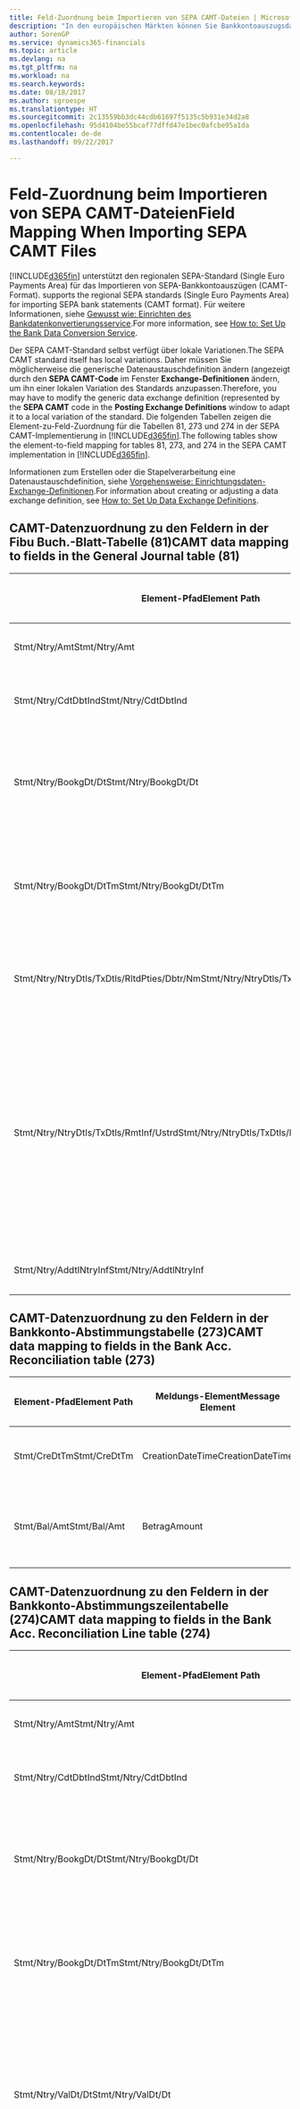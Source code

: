 ```yaml
---
title: Feld-Zuordnung beim Importieren von SEPA CAMT-Dateien | Microsoft Docs
description: "In den europäischen Märkten können Sie Bankkontoauszugsdateien in den regionalen SEPA-Standards  (einzelner Eurozahlungs-Bereich) importieren."
author: SorenGP
ms.service: dynamics365-financials
ms.topic: article
ms.devlang: na
ms.tgt_pltfrm: na
ms.workload: na
ms.search.keywords: 
ms.date: 08/18/2017
ms.author: sgroespe
ms.translationtype: HT
ms.sourcegitcommit: 2c13559bb3dc44cdb61697f5135c5b931e34d2a8
ms.openlocfilehash: 95d4104be55bcaf77dffd47e1bec0afcbe95a1da
ms.contentlocale: de-de
ms.lasthandoff: 09/22/2017

---
```

# <a name="field-mapping-when-importing-sepa-camt-files"></a><span data-ttu-id="53306-103">Feld-Zuordnung beim Importieren von SEPA CAMT-Dateien</span><span class="sxs-lookup"><span data-stu-id="53306-103">Field Mapping When Importing SEPA CAMT Files</span></span>
[!INCLUDE[d365fin](includes/d365fin_md.md)]<span data-ttu-id="53306-104"> unterstützt den regionalen SEPA-Standard (Single Euro Payments Area) für das Importieren von SEPA-Bankkontoauszügen (CAMT-Format).</span><span class="sxs-lookup"><span data-stu-id="53306-104"> supports the regional SEPA standards (Single Euro Payments Area) for importing SEPA bank statements (CAMT format).</span></span> <span data-ttu-id="53306-105">Für weitere Informationen, siehe [Gewusst wie: Einrichten des Bankdatenkonvertierungsservice](bank-how-setup-bank-data-conversion-service.md).</span><span class="sxs-lookup"><span data-stu-id="53306-105">For more information, see [How to: Set Up the Bank Data Conversion Service](bank-how-setup-bank-data-conversion-service.md).</span></span>  

 <span data-ttu-id="53306-106">Der SEPA CAMT-Standard selbst verfügt über lokale Variationen.</span><span class="sxs-lookup"><span data-stu-id="53306-106">The SEPA CAMT standard itself has local variations.</span></span> <span data-ttu-id="53306-107">Daher müssen Sie möglicherweise die generische Datenaustauschdefinition ändern (angezeigt durch den **SEPA CAMT-Code** im Fenster **Exchange-Definitionen** ändern, um ihn einer lokalen Variation des Standards anzupassen.</span><span class="sxs-lookup"><span data-stu-id="53306-107">Therefore, you may have to modify the generic data exchange definition (represented by the **SEPA CAMT** code in the **Posting Exchange Definitions** window to adapt it to a local variation of the standard.</span></span> <span data-ttu-id="53306-108">Die folgenden Tabellen zeigen die Element-zu-Feld-Zuordnung für die Tabellen 81, 273 und 274 in der SEPA CAMT-Implementierung in [!INCLUDE[d365fin](includes/d365fin_md.md)].</span><span class="sxs-lookup"><span data-stu-id="53306-108">The following tables show the element-to-field mapping for tables 81, 273, and 274 in the SEPA CAMT implementation in [!INCLUDE[d365fin](includes/d365fin_md.md)].</span></span>  

 <span data-ttu-id="53306-109">Informationen zum Erstellen oder die Stapelverarbeitung eine Datenaustauschdefinition, siehe [Vorgehensweise: Einrichtungsdaten-Exchange-Definitionen](across-how-to-set-up-data-exchange-definitions.md).</span><span class="sxs-lookup"><span data-stu-id="53306-109">For information about creating or adjusting a data exchange definition, see [How to: Set Up Data Exchange Definitions](across-how-to-set-up-data-exchange-definitions.md).</span></span>  

## <a name="camt-data-mapping-to-fields-in-the-general-journal-table-81"></a><span data-ttu-id="53306-110">CAMT-Datenzuordnung zu den Feldern in der Fibu Buch.-Blatt-Tabelle (81)</span><span class="sxs-lookup"><span data-stu-id="53306-110">CAMT data mapping to fields in the General Journal table (81)</span></span>  

|<span data-ttu-id="53306-111">Element-Pfad</span><span class="sxs-lookup"><span data-stu-id="53306-111">Element Path</span></span>|<span data-ttu-id="53306-112">Meldungs-Element</span><span class="sxs-lookup"><span data-stu-id="53306-112">Message Element</span></span>|<span data-ttu-id="53306-113">Datentyp</span><span class="sxs-lookup"><span data-stu-id="53306-113">Data Type</span></span>|<span data-ttu-id="53306-114">Beschreibung</span><span class="sxs-lookup"><span data-stu-id="53306-114">Description</span></span>|<span data-ttu-id="53306-115">Kennzeichen mit negativem Zeichen</span><span class="sxs-lookup"><span data-stu-id="53306-115">Negative-Sign Identifier</span></span>|<span data-ttu-id="53306-116">Feldnr.</span><span class="sxs-lookup"><span data-stu-id="53306-116">Field No.</span></span>|<span data-ttu-id="53306-117">Feldname</span><span class="sxs-lookup"><span data-stu-id="53306-117">Field Name</span></span>|  
|------------------|---------------------|---------------|-----------------|-------------------------------|---------------|----------------|  
|<span data-ttu-id="53306-118">Stmt/Ntry/Amt</span><span class="sxs-lookup"><span data-stu-id="53306-118">Stmt/Ntry/Amt</span></span>|<span data-ttu-id="53306-119">Betrag</span><span class="sxs-lookup"><span data-stu-id="53306-119">Amount</span></span>|<span data-ttu-id="53306-120">Dezimal</span><span class="sxs-lookup"><span data-stu-id="53306-120">Decimal</span></span>|<span data-ttu-id="53306-121">Der Geldbetrag im Bargeldposten</span><span class="sxs-lookup"><span data-stu-id="53306-121">The amount of money in the cash entry</span></span>||<span data-ttu-id="53306-122">13</span><span class="sxs-lookup"><span data-stu-id="53306-122">13</span></span>|<span data-ttu-id="53306-123">Betrag</span><span class="sxs-lookup"><span data-stu-id="53306-123">Amount</span></span>|  
|<span data-ttu-id="53306-124">Stmt/Ntry/CdtDbtInd</span><span class="sxs-lookup"><span data-stu-id="53306-124">Stmt/Ntry/CdtDbtInd</span></span>|<span data-ttu-id="53306-125">CreditDebitIndicator</span><span class="sxs-lookup"><span data-stu-id="53306-125">CreditDebitIndicator</span></span>|<span data-ttu-id="53306-126">Text</span><span class="sxs-lookup"><span data-stu-id="53306-126">Text</span></span>|<span data-ttu-id="53306-127">Gibt an, ob der Posten ein Habenbetrag oder ein Sollposten ist</span><span class="sxs-lookup"><span data-stu-id="53306-127">Indicates whether the entry is a credit or a debit entry</span></span>|<span data-ttu-id="53306-128">DBIT</span><span class="sxs-lookup"><span data-stu-id="53306-128">DBIT</span></span>|<span data-ttu-id="53306-129">13</span><span class="sxs-lookup"><span data-stu-id="53306-129">13</span></span>|<span data-ttu-id="53306-130">Betrag</span><span class="sxs-lookup"><span data-stu-id="53306-130">Amount</span></span>|  
|<span data-ttu-id="53306-131">Stmt/Ntry/BookgDt/Dt</span><span class="sxs-lookup"><span data-stu-id="53306-131">Stmt/Ntry/BookgDt/Dt</span></span>|<span data-ttu-id="53306-132">Datum</span><span class="sxs-lookup"><span data-stu-id="53306-132">Date</span></span>|<span data-ttu-id="53306-133">Datum</span><span class="sxs-lookup"><span data-stu-id="53306-133">Date</span></span>|<span data-ttu-id="53306-134">Das Datum der Buchung eines Postens auf einem Konto oder in den Büchern des Buchhaltungsservices.</span><span class="sxs-lookup"><span data-stu-id="53306-134">The date when an entry is posted to an account on the account servicer's books</span></span>||<span data-ttu-id="53306-135">5</span><span class="sxs-lookup"><span data-stu-id="53306-135">5</span></span>|<span data-ttu-id="53306-136">Buchungsdatum</span><span class="sxs-lookup"><span data-stu-id="53306-136">Posting Date</span></span>|  
|<span data-ttu-id="53306-137">Stmt/Ntry/BookgDt/DtTm</span><span class="sxs-lookup"><span data-stu-id="53306-137">Stmt/Ntry/BookgDt/DtTm</span></span>|<span data-ttu-id="53306-138">DateTime</span><span class="sxs-lookup"><span data-stu-id="53306-138">DateTime</span></span>|<span data-ttu-id="53306-139">DateTime</span><span class="sxs-lookup"><span data-stu-id="53306-139">DateTime</span></span>|<span data-ttu-id="53306-140">Das Datum und die Uhrzeit der Buchung eines Postens auf einem Konto oder in den Büchern des Buchhaltungsservices.</span><span class="sxs-lookup"><span data-stu-id="53306-140">The date and time when an entry is posted to an account on the account servicer's books</span></span>||<span data-ttu-id="53306-141">5</span><span class="sxs-lookup"><span data-stu-id="53306-141">5</span></span>|<span data-ttu-id="53306-142">Buchungsdatum</span><span class="sxs-lookup"><span data-stu-id="53306-142">Posting Date</span></span>|  
|<span data-ttu-id="53306-143">Stmt/Ntry/NtryDtls/TxDtls/RltdPties/Dbtr/Nm</span><span class="sxs-lookup"><span data-stu-id="53306-143">Stmt/Ntry/NtryDtls/TxDtls/RltdPties/Dbtr/Nm</span></span>|<span data-ttu-id="53306-144">Name</span><span class="sxs-lookup"><span data-stu-id="53306-144">Name</span></span>|<span data-ttu-id="53306-145">Text</span><span class="sxs-lookup"><span data-stu-id="53306-145">Text</span></span>|<span data-ttu-id="53306-146">Der Name der Partei, die einen Geldbetrag an das (wesentlichen) schuldet können</span><span class="sxs-lookup"><span data-stu-id="53306-146">The name of the party that owes an amount of money to the (ultimate) creditor</span></span>||<span data-ttu-id="53306-147">1221</span><span class="sxs-lookup"><span data-stu-id="53306-147">1221</span></span>|<span data-ttu-id="53306-148">Informationen Zahlender</span><span class="sxs-lookup"><span data-stu-id="53306-148">Payer Information</span></span>|  
|<span data-ttu-id="53306-149">Stmt/Ntry/NtryDtls/TxDtls/RmtInf/Ustrd</span><span class="sxs-lookup"><span data-stu-id="53306-149">Stmt/Ntry/NtryDtls/TxDtls/RmtInf/Ustrd</span></span>|<span data-ttu-id="53306-150">Unstrukturiert</span><span class="sxs-lookup"><span data-stu-id="53306-150">Unstructured</span></span>|<span data-ttu-id="53306-151">Text</span><span class="sxs-lookup"><span data-stu-id="53306-151">Text</span></span>|<span data-ttu-id="53306-152">Informationen, die angegeben werden, um Abgleichen/Abstimmung eines Postens mit den Artikeln zu aktivieren, die die Zahlung abgleichen soll, wie etwa Handelsrechnungen in einem Debitorensystem, in unstrukturierter Form.</span><span class="sxs-lookup"><span data-stu-id="53306-152">Information supplied to enable the matching/reconciliation of an entry with the items that the payment is intended to settle, such as commercial invoices in an accounts-receivable system, in an unstructured form</span></span>||<span data-ttu-id="53306-153">8</span><span class="sxs-lookup"><span data-stu-id="53306-153">8</span></span>|<span data-ttu-id="53306-154">Beschreibung</span><span class="sxs-lookup"><span data-stu-id="53306-154">Description</span></span>|  
|<span data-ttu-id="53306-155">Stmt/Ntry/AddtlNtryInf</span><span class="sxs-lookup"><span data-stu-id="53306-155">Stmt/Ntry/AddtlNtryInf</span></span>|<span data-ttu-id="53306-156">ZusätzlicheEingabeInformationen</span><span class="sxs-lookup"><span data-stu-id="53306-156">AdditionalEntryInformation</span></span>|<span data-ttu-id="53306-157">Text</span><span class="sxs-lookup"><span data-stu-id="53306-157">Text</span></span>|<span data-ttu-id="53306-158">Zusätzliche Informationen zu der Eingabe</span><span class="sxs-lookup"><span data-stu-id="53306-158">Additional information about the entry</span></span>||<span data-ttu-id="53306-159">1222</span><span class="sxs-lookup"><span data-stu-id="53306-159">1222</span></span>|<span data-ttu-id="53306-160">Transaktionsinformationen</span><span class="sxs-lookup"><span data-stu-id="53306-160">Transaction Information</span></span>|  

## <a name="camt-data-mapping-to-fields-in-the-bank-acc-reconciliation-table-273"></a><span data-ttu-id="53306-161">CAMT-Datenzuordnung zu den Feldern in der Bankkonto-Abstimmungstabelle (273)</span><span class="sxs-lookup"><span data-stu-id="53306-161">CAMT data mapping to fields in the Bank Acc. Reconciliation table (273)</span></span>  

|<span data-ttu-id="53306-162">Element-Pfad</span><span class="sxs-lookup"><span data-stu-id="53306-162">Element Path</span></span>|<span data-ttu-id="53306-163">Meldungs-Element</span><span class="sxs-lookup"><span data-stu-id="53306-163">Message Element</span></span>|<span data-ttu-id="53306-164">Datentyp</span><span class="sxs-lookup"><span data-stu-id="53306-164">Data Type</span></span>|<span data-ttu-id="53306-165">Beschreibung</span><span class="sxs-lookup"><span data-stu-id="53306-165">Description</span></span>|<span data-ttu-id="53306-166">Kennzeichen mit negativem Zeichen</span><span class="sxs-lookup"><span data-stu-id="53306-166">Negative-Sign Identifier</span></span>|<span data-ttu-id="53306-167">Feldnr.</span><span class="sxs-lookup"><span data-stu-id="53306-167">Field No.</span></span>|<span data-ttu-id="53306-168">Feldname</span><span class="sxs-lookup"><span data-stu-id="53306-168">Field Name</span></span>|  
|------------------|---------------------|---------------|-----------------|-------------------------------|---------------|----------------|  
|<span data-ttu-id="53306-169">Stmt/CreDtTm</span><span class="sxs-lookup"><span data-stu-id="53306-169">Stmt/CreDtTm</span></span>|<span data-ttu-id="53306-170">CreationDateTime</span><span class="sxs-lookup"><span data-stu-id="53306-170">CreationDateTime</span></span>|<span data-ttu-id="53306-171">Datum</span><span class="sxs-lookup"><span data-stu-id="53306-171">Date</span></span>|<span data-ttu-id="53306-172">Das Datum und die Uhrzeit der Erstellung der Nachricht.</span><span class="sxs-lookup"><span data-stu-id="53306-172">The date and time when the message was created</span></span>||<span data-ttu-id="53306-173">3</span><span class="sxs-lookup"><span data-stu-id="53306-173">3</span></span>|<span data-ttu-id="53306-174">Auszugsdatum</span><span class="sxs-lookup"><span data-stu-id="53306-174">Statement Date</span></span>|  
|<span data-ttu-id="53306-175">Stmt/Bal/Amt</span><span class="sxs-lookup"><span data-stu-id="53306-175">Stmt/Bal/Amt</span></span>|<span data-ttu-id="53306-176">Betrag</span><span class="sxs-lookup"><span data-stu-id="53306-176">Amount</span></span>|<span data-ttu-id="53306-177">Dezimal</span><span class="sxs-lookup"><span data-stu-id="53306-177">Decimal</span></span>|<span data-ttu-id="53306-178">Der Betrag, der aus den Nettobeträgen für alle Soll- und Habenposten resultiert</span><span class="sxs-lookup"><span data-stu-id="53306-178">The amount resulting from the netted amounts for all debit and credit entries</span></span>||<span data-ttu-id="53306-179">4</span><span class="sxs-lookup"><span data-stu-id="53306-179">4</span></span>|<span data-ttu-id="53306-180">Auszug Schluss-Saldo</span><span class="sxs-lookup"><span data-stu-id="53306-180">Statement Ending Balance</span></span>|  

## <a name="camt-data-mapping-to-fields-in-the-bank-acc-reconciliation-line-table-274"></a><span data-ttu-id="53306-181">CAMT-Datenzuordnung zu den Feldern in der Bankkonto-Abstimmungszeilentabelle (274)</span><span class="sxs-lookup"><span data-stu-id="53306-181">CAMT data mapping to fields in the Bank Acc. Reconciliation Line table (274)</span></span>  

|<span data-ttu-id="53306-182">Element-Pfad</span><span class="sxs-lookup"><span data-stu-id="53306-182">Element Path</span></span>|<span data-ttu-id="53306-183">Meldungs-Element</span><span class="sxs-lookup"><span data-stu-id="53306-183">Message Element</span></span>|<span data-ttu-id="53306-184">Datentyp</span><span class="sxs-lookup"><span data-stu-id="53306-184">Data Type</span></span>|<span data-ttu-id="53306-185">Beschreibung</span><span class="sxs-lookup"><span data-stu-id="53306-185">Description</span></span>|<span data-ttu-id="53306-186">Kennzeichen mit negativem Zeichen</span><span class="sxs-lookup"><span data-stu-id="53306-186">Negative-Sign Identifier</span></span>|<span data-ttu-id="53306-187">Feldnr.</span><span class="sxs-lookup"><span data-stu-id="53306-187">Field No.</span></span>|<span data-ttu-id="53306-188">Feldname</span><span class="sxs-lookup"><span data-stu-id="53306-188">Field Name</span></span>|  
|------------------|---------------------|---------------|-----------------|-------------------------------|---------------|----------------|  
|<span data-ttu-id="53306-189">Stmt/Ntry/Amt</span><span class="sxs-lookup"><span data-stu-id="53306-189">Stmt/Ntry/Amt</span></span>|<span data-ttu-id="53306-190">Betrag</span><span class="sxs-lookup"><span data-stu-id="53306-190">Amount</span></span>|<span data-ttu-id="53306-191">Dezimal</span><span class="sxs-lookup"><span data-stu-id="53306-191">Decimal</span></span>|<span data-ttu-id="53306-192">Der Geldbetrag im Bargeldposten</span><span class="sxs-lookup"><span data-stu-id="53306-192">The amount of money in the cash entry</span></span>||<span data-ttu-id="53306-193">7</span><span class="sxs-lookup"><span data-stu-id="53306-193">7</span></span>|<span data-ttu-id="53306-194">Auszugsbetrag</span><span class="sxs-lookup"><span data-stu-id="53306-194">Statement Amount</span></span>|  
|<span data-ttu-id="53306-195">Stmt/Ntry/CdtDbtInd</span><span class="sxs-lookup"><span data-stu-id="53306-195">Stmt/Ntry/CdtDbtInd</span></span>|<span data-ttu-id="53306-196">CreditDebitIndicator</span><span class="sxs-lookup"><span data-stu-id="53306-196">CreditDebitIndicator</span></span>|<span data-ttu-id="53306-197">Text</span><span class="sxs-lookup"><span data-stu-id="53306-197">Text</span></span>|<span data-ttu-id="53306-198">Gibt an, ob der Posten ein Habenbetrag oder ein Sollposten ist</span><span class="sxs-lookup"><span data-stu-id="53306-198">Indicates whether the entry is a credit or a debit entry</span></span>|<span data-ttu-id="53306-199">DBIT</span><span class="sxs-lookup"><span data-stu-id="53306-199">DBIT</span></span>|<span data-ttu-id="53306-200">7</span><span class="sxs-lookup"><span data-stu-id="53306-200">7</span></span>|<span data-ttu-id="53306-201">Auszugsbetrag</span><span class="sxs-lookup"><span data-stu-id="53306-201">Statement Amount</span></span>|  
|<span data-ttu-id="53306-202">Stmt/Ntry/BookgDt/Dt</span><span class="sxs-lookup"><span data-stu-id="53306-202">Stmt/Ntry/BookgDt/Dt</span></span>|<span data-ttu-id="53306-203">Datum</span><span class="sxs-lookup"><span data-stu-id="53306-203">Date</span></span>|<span data-ttu-id="53306-204">Datum</span><span class="sxs-lookup"><span data-stu-id="53306-204">Date</span></span>|<span data-ttu-id="53306-205">Das Datum der Buchung eines Postens auf einem Konto oder in den Büchern des Buchhaltungsservices.</span><span class="sxs-lookup"><span data-stu-id="53306-205">The date when an entry is posted to an account on the account servicer's books</span></span>||<span data-ttu-id="53306-206">5</span><span class="sxs-lookup"><span data-stu-id="53306-206">5</span></span>|<span data-ttu-id="53306-207">Transaktionsdatum</span><span class="sxs-lookup"><span data-stu-id="53306-207">Transaction Date</span></span>|  
|<span data-ttu-id="53306-208">Stmt/Ntry/BookgDt/DtTm</span><span class="sxs-lookup"><span data-stu-id="53306-208">Stmt/Ntry/BookgDt/DtTm</span></span>|<span data-ttu-id="53306-209">DateTime</span><span class="sxs-lookup"><span data-stu-id="53306-209">DateTime</span></span>|<span data-ttu-id="53306-210">DateTime</span><span class="sxs-lookup"><span data-stu-id="53306-210">DateTime</span></span>|<span data-ttu-id="53306-211">Das Datum und die Uhrzeit der Buchung eines Postens auf einem Konto oder in den Büchern des Buchhaltungsservices.</span><span class="sxs-lookup"><span data-stu-id="53306-211">The date and time when an entry is posted to an account on the account servicer's books</span></span>||<span data-ttu-id="53306-212">5</span><span class="sxs-lookup"><span data-stu-id="53306-212">5</span></span>|<span data-ttu-id="53306-213">Transaktionsdatum</span><span class="sxs-lookup"><span data-stu-id="53306-213">Transaction Date</span></span>|  
|<span data-ttu-id="53306-214">Stmt/Ntry/ValDt/Dt</span><span class="sxs-lookup"><span data-stu-id="53306-214">Stmt/Ntry/ValDt/Dt</span></span>|<span data-ttu-id="53306-215">Datum</span><span class="sxs-lookup"><span data-stu-id="53306-215">Date</span></span>|<span data-ttu-id="53306-216">Datum</span><span class="sxs-lookup"><span data-stu-id="53306-216">Date</span></span>|<span data-ttu-id="53306-217">Das Datum, an dem Anlagen für den Kontobesitzer im Falle eines Habenpostens verfügbar sind oder oder im Falle eines Sollpostens nicht mehr verfügbar sind.</span><span class="sxs-lookup"><span data-stu-id="53306-217">The date when assets become available to the account owner in case of a credit entry, or cease to be available to the account owner in case of a debit entry</span></span>||<span data-ttu-id="53306-218">12</span><span class="sxs-lookup"><span data-stu-id="53306-218">12</span></span>|<span data-ttu-id="53306-219">Valutadatum</span><span class="sxs-lookup"><span data-stu-id="53306-219">Value Date</span></span>|  
|<span data-ttu-id="53306-220">Stmt/Ntry/ValDt/DtTm</span><span class="sxs-lookup"><span data-stu-id="53306-220">Stmt/Ntry/ValDt/DtTm</span></span>|<span data-ttu-id="53306-221">DateTime</span><span class="sxs-lookup"><span data-stu-id="53306-221">DateTime</span></span>|<span data-ttu-id="53306-222">DateTime</span><span class="sxs-lookup"><span data-stu-id="53306-222">DateTime</span></span>|<span data-ttu-id="53306-223">Das Datum und die Uhrzeit, wenn Anlagen für den Kontobesitzer im Falle eines Habenpostens verfügbar sind oder oder im Falle eines Sollpostens nicht mehr verfügbar sind.</span><span class="sxs-lookup"><span data-stu-id="53306-223">The date and time when assets become available to the account owner in case of a credit entry, or cease to be available to the account owner in case of a debit entry</span></span>||<span data-ttu-id="53306-224">12</span><span class="sxs-lookup"><span data-stu-id="53306-224">12</span></span>|<span data-ttu-id="53306-225">Valutadatum</span><span class="sxs-lookup"><span data-stu-id="53306-225">Value Date</span></span>|  
|<span data-ttu-id="53306-226">Stmt/Ntry/NtryDtls/TxDtls/RltdPties/Dbtr/Nm</span><span class="sxs-lookup"><span data-stu-id="53306-226">Stmt/Ntry/NtryDtls/TxDtls/RltdPties/Dbtr/Nm</span></span>|<span data-ttu-id="53306-227">Name</span><span class="sxs-lookup"><span data-stu-id="53306-227">Name</span></span>|<span data-ttu-id="53306-228">Text</span><span class="sxs-lookup"><span data-stu-id="53306-228">Text</span></span>|<span data-ttu-id="53306-229">Der Name der Partei, die einen Geldbetrag an das (wesentlichen) schuldet können</span><span class="sxs-lookup"><span data-stu-id="53306-229">The name of the party that owes an amount of money to the (ultimate) creditor</span></span>||<span data-ttu-id="53306-230">15</span><span class="sxs-lookup"><span data-stu-id="53306-230">15</span></span>|<span data-ttu-id="53306-231">Informationen Zahlender</span><span class="sxs-lookup"><span data-stu-id="53306-231">Payer Information</span></span>|  
|<span data-ttu-id="53306-232">Stmt/Ntry/NtryDtls/TxDtls/RmtInf/Ustrd</span><span class="sxs-lookup"><span data-stu-id="53306-232">Stmt/Ntry/NtryDtls/TxDtls/RmtInf/Ustrd</span></span>|<span data-ttu-id="53306-233">Unstrukturiert</span><span class="sxs-lookup"><span data-stu-id="53306-233">Unstructured</span></span>|<span data-ttu-id="53306-234">Text</span><span class="sxs-lookup"><span data-stu-id="53306-234">Text</span></span>|<span data-ttu-id="53306-235">Informationen, die angegeben werden, um Abgleichen/Abstimmung eines Postens mit den Artikeln zu aktivieren, die die Zahlung abgleichen soll, wie etwa Handelsrechnungen in einem Debitorensystem, in unstrukturierter Form.</span><span class="sxs-lookup"><span data-stu-id="53306-235">Information supplied to enable the matching/reconciliation of an entry with the items that the payment is intended to settle, such as commercial invoices in an accounts-receivable system, in an unstructured form</span></span>||<span data-ttu-id="53306-236">6</span><span class="sxs-lookup"><span data-stu-id="53306-236">6</span></span>|<span data-ttu-id="53306-237">Beschreibung</span><span class="sxs-lookup"><span data-stu-id="53306-237">Description</span></span>|  
|<span data-ttu-id="53306-238">Stmt/Ntry/AddtlNtryInf</span><span class="sxs-lookup"><span data-stu-id="53306-238">Stmt/Ntry/AddtlNtryInf</span></span>|<span data-ttu-id="53306-239">ZusätzlicheEingabeInformationen</span><span class="sxs-lookup"><span data-stu-id="53306-239">AdditionalEntryInformation</span></span>|<span data-ttu-id="53306-240">Text</span><span class="sxs-lookup"><span data-stu-id="53306-240">Text</span></span>|<span data-ttu-id="53306-241">Zusätzliche Informationen zu der Eingabe</span><span class="sxs-lookup"><span data-stu-id="53306-241">Additional information about the entry</span></span>||<span data-ttu-id="53306-242">16</span><span class="sxs-lookup"><span data-stu-id="53306-242">16</span></span>|<span data-ttu-id="53306-243">Transaktionsinformationen</span><span class="sxs-lookup"><span data-stu-id="53306-243">Transaction Information</span></span>|  

 <span data-ttu-id="53306-244">Elemente im **Ntry**-Knoten, die in [!INCLUDE[d365fin](includes/d365fin_md.md)] importiert, aber nicht mit einem Feld verknüpft werden, werden in der **Exch.Spaltendefinition buchen**-Tabelle gespeichert.</span><span class="sxs-lookup"><span data-stu-id="53306-244">Elements in the **Ntry** node that are imported into [!INCLUDE[d365fin](includes/d365fin_md.md)] but not mapped to any fields are stored in the **Posting Exch. Column Def** table.</span></span> <span data-ttu-id="53306-245">Benutzer können diese Elemente **Zahlungsabstimmungsbuch.-Blatt**, **Zahlungsausgleich** und **Bankkonto Abstimmen** Fenstern anzeigen, indem sie die **Details zur Bankauszugsposition** Aktion auswählen.</span><span class="sxs-lookup"><span data-stu-id="53306-245">Users can view these elements from the **Payment Reconciliation Journal**, **Payment Application**, and **Bank Acc. Reconciliation** windows by choosing the **Bank Statement Line Details** action.</span></span> <span data-ttu-id="53306-246">Weitere Informationen finden Sie unter [So gehts: Abstimmen von Zahlungen mithilfe der automatischen Anwendung](receivables-how-reconcile-payments-auto-application.md).</span><span class="sxs-lookup"><span data-stu-id="53306-246">For more information, see [How to: Reconcile Payments Using Automatic Application](receivables-how-reconcile-payments-auto-application.md).</span></span>  
## <a name="see-also"></a><span data-ttu-id="53306-247">Siehe auch</span><span class="sxs-lookup"><span data-stu-id="53306-247">See Also</span></span>  
[<span data-ttu-id="53306-248">Einrichten eines Datenaustauschs</span><span class="sxs-lookup"><span data-stu-id="53306-248">Set Up Data Exchange</span></span>](across-set-up-data-exchange.md)  
[<span data-ttu-id="53306-249">Datenaustausch als Elektronische Dokumente </span><span class="sxs-lookup"><span data-stu-id="53306-249">Exchanging Data as Electronic Documents</span></span>](across-data-exchange.md)  
<span data-ttu-id="53306-250">[Gewusst wie: Einrichten des Bankdatenkonvertierungsservice](bank-how-setup-bank-data-conversion-service.md) </span><span class="sxs-lookup"><span data-stu-id="53306-250">[How to: Set Up the Bank Data Conversion Service](bank-how-setup-bank-data-conversion-service.md) </span></span>  
[<span data-ttu-id="53306-251">Gewusst wie: Verwenden von XML-Schemata zur Vorbereitung von Datenaustauschdefinitionen</span><span class="sxs-lookup"><span data-stu-id="53306-251">How to: Use XML Schemas to Prepare Data Exchange Definitions</span></span>](across-how-to-use-xml-schemas-to-prepare-data-exchange-definitions.md)  
[<span data-ttu-id="53306-252">Vorgehensweise: Abstimmen von Zahlungen mithilfe der automatischen Anwendung</span><span class="sxs-lookup"><span data-stu-id="53306-252">How to: Reconcile Payments Using Automatic Application</span></span>](receivables-how-reconcile-payments-auto-application.md)  

